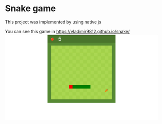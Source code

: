 # Snake game
This project was implemented by using native js

You can see this game in https://vladimir9812.github.io/snake/
![](/read.png)
